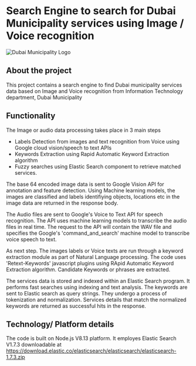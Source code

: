 # Search Engine to search for Dubai Municipality services using Image / Voice recognition

 
![Dubai Municipality Logo](https://github.com/dubaimunicipalityitd/ImageRecognitionAI/blob/main/dmLogo.png)


## About the project

This project contains a search engine to find Dubai municipality services data based on Image and Voice recognition from Information Technology department, Dubai Municipality


## Functionality

The Image or audio data processing takes place in 3 main steps

- Labels Detection from images and text recognition from Voice using Google cloud vision/speech to text APIs
- Keywords Extraction using Rapid Automatic Keyword Extraction algorithm
- Fuzzy searches using Elastic Search component to retrieve matched services.



The base 64 encoded image data is sent to Google Vision API for annotation and feature detection. Using Machine learning models, the images are classified and labels identifiying objects, locations etc in the image data are returned in the response body.

The Audio files are sent to Google's Voice to Text API for speech recognition. The API uses machine learning models to transcribe the audio files in real time. The request to the API will contain the WAV file and specifies the Google's 'command_and_search' machine model to transcribe voice speech to text. 

As next step. The images labels or Voice texts are run through a keyword extraction module as part of Natural Language processing. The code uses 'Retext-Keywords' javascript plugins using RApid Automatic Keyword Extraction algorithm. Candidate Keywords or phrases are extracted.


The services data is stored and indexed within an Elastic Search program. It performs fast searches using indexing and text analysis. The keywords are sent to Elastic search as query strings. They undergo a process of tokenization and normalization. Services details that match the normalized keywords are returned as successful hits in the response.


## Technology/ Platform details

The code is built on Node.js V8.13 platform. It employes Elastic Search V1.7.3 downloadable at https://download.elastic.co/elasticsearch/elasticsearch/elasticsearch-1.7.3.zip
